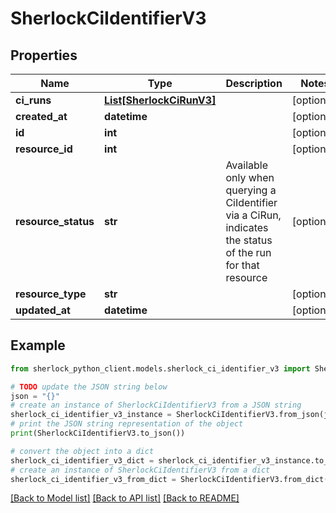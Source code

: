 # SherlockCiIdentifierV3


## Properties

Name | Type | Description | Notes
------------ | ------------- | ------------- | -------------
**ci_runs** | [**List[SherlockCiRunV3]**](SherlockCiRunV3.md) |  | [optional] 
**created_at** | **datetime** |  | [optional] 
**id** | **int** |  | [optional] 
**resource_id** | **int** |  | [optional] 
**resource_status** | **str** | Available only when querying a CiIdentifier via a CiRun, indicates the status of the run for that resource | [optional] 
**resource_type** | **str** |  | [optional] 
**updated_at** | **datetime** |  | [optional] 

## Example

```python
from sherlock_python_client.models.sherlock_ci_identifier_v3 import SherlockCiIdentifierV3

# TODO update the JSON string below
json = "{}"
# create an instance of SherlockCiIdentifierV3 from a JSON string
sherlock_ci_identifier_v3_instance = SherlockCiIdentifierV3.from_json(json)
# print the JSON string representation of the object
print(SherlockCiIdentifierV3.to_json())

# convert the object into a dict
sherlock_ci_identifier_v3_dict = sherlock_ci_identifier_v3_instance.to_dict()
# create an instance of SherlockCiIdentifierV3 from a dict
sherlock_ci_identifier_v3_from_dict = SherlockCiIdentifierV3.from_dict(sherlock_ci_identifier_v3_dict)
```
[[Back to Model list]](../README.md#documentation-for-models) [[Back to API list]](../README.md#documentation-for-api-endpoints) [[Back to README]](../README.md)


